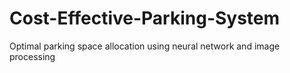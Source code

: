 # Cost-Effective-Parking-System
Optimal parking space allocation using neural network and image processing
